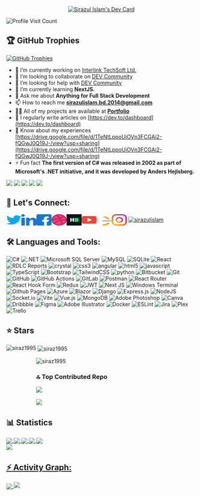 <p align="center">
<a href="https://app.daily.dev/sirazulislam"><img src="https://api.daily.dev/devcards/v2/UYXpBQAY1Aaq5CHRk0mLA.png?type=wide&r=jxi" width="1024" alt="Sirazul Islam's Dev Card"/></a>
  </p>
<p align="left">
  <img src="https://visitcount.itsvg.in/api?id=siraz1995&icon=0&color=3" alt="Profile Visit Count" />
</p>

## 🏆 GitHub Trophies
<p align="left"> 
  <a href="https://github-profile-trophy.vercel.app/?username=siraz1995&theme=radical&no-frame=false&no-bg=false&margin-w=4">
    <img src="https://github-profile-trophy.vercel.app/?username=siraz1995&theme=radical&no-frame=false&no-bg=false&margin-w=4" alt="GitHub Trophies" />
  </a> 
</p>

- 🔭 I’m currently working on [Interlink TechSoft Ltd.](https://www.intertechbd.com/)
- 👯 I’m looking to collaborate on [DEV Community](https://dev.to/dashboard)
- 🤝 I’m looking for help with [DEV Community](https://dev.to/dashboard)
- 🌱 I’m currently learning **NextJS.**
- 💬 Ask me about **Anything for Full Stack Development**
- 📫 How to reach me **sirazulislam.bd.2014@gmail.com**
- 👨‍💻 All of my projects are available at **[Portfolio](https://github.com/siraz1995)**
- 📝 I regularly write articles on [https://dev.to/dashboard](https://dev.to/dashboard)
- 📄 Know about my experiences [https://drive.google.com/file/d/1TeNtLppoUiOVn3FCGAi2-fQGwJ0Q19J-/view?usp=sharing](https://drive.google.com/file/d/1TeNtLppoUiOVn3FCGAi2-fQGwJ0Q19J-/view?usp=sharing)
- ⚡ Fun fact **The first version of C# was released in 2002 as part of Microsoft's .NET initiative, and it was developed by Anders Hejlsberg.**


<div> <a href="https://twitter.com/sirazul51567508?t=nKWdRNThcPMiMnGq2SN25A&s=08" target="_blank"><img src="https://img.shields.io/badge/Twitter-1DA1F2?style=for-the-badge&logo=twitter&logoColor=white" target="_blank"></a>
<a href="https://www.linkedin.com/in/sirazul-islam-693506212/" target="_blank"><img src="https://img.shields.io/badge/LinkedIn-0077B5?style=for-the-badge&logo=linkedin&logoColor=white" target="_blank"></a>
<a href="https://github.com/siraz1995" target="_blank"><img src="https://img.shields.io/badge/GitHub-100000?style=for-the-badge&logo=github&logoColor=white" target="_blank"></a>
<a href="https://www.instagram.com/sirazulislam.bd.2014/?igshid=NzZlODBkYWE4Ng%3D%3D" target="_blank"><img src="https://img.shields.io/badge/Instagram-E4405F?style=for-the-badge&logo=instagram&logoColor=white" target="_blank"></a>
<a href = "mailto:sirazulislam.bd.2014@gmail.com"><img src="https://img.shields.io/badge/-Gmail-%23333?style=for-the-badge&logo=gmail&logoColor=white" target="_blank"></a>
</div><h2 align="left">🤝 Let's Connect:</h2>
<p align="left">
<a href="https://twitter.com/sirazul51567508?t=nKWdRNThcPMiMnGq2SN25A&s=08" target="blank"><img align="center" src="https://raw.githubusercontent.com/teamedwardforever/Readme-Generator/71f25dd8b98329b168142a6b782a107b75eab178/svg/Social/twitter.svg" alt="siraz1995" height="30" width="40" /></a><a href="https://www.linkedin.com/in/sirazul-islam-693506212/" target="blank"><img align="center" src="https://raw.githubusercontent.com/teamedwardforever/Readme-Generator/71f25dd8b98329b168142a6b782a107b75eab178/svg/Social/linked-in-alt.svg" alt="siraz1995" height="30" width="40" /></a><a href="https://www.facebook.com/sirazulislam.bd.2014?mibextid=ZbWKwL" target="blank"><img align="center" src="https://raw.githubusercontent.com/teamedwardforever/Readme-Generator/71f25dd8b98329b168142a6b782a107b75eab178/svg/Social/facebook.svg" alt="siraz1995" height="30" width="40" /></a><a href="https://dribbble.com/0987654321asdfg" target="blank"><img align="center" src="https://raw.githubusercontent.com/teamedwardforever/Readme-Generator/71f25dd8b98329b168142a6b782a107b75eab178/svg/Social/dribbble.svg" alt="siraz1995" height="30" width="40" /></a><a href="https://www.hackerrank.com/profile/sirazulislam_bd1" target="blank"><img align="center" src="https://raw.githubusercontent.com/teamedwardforever/Readme-Generator/71f25dd8b98329b168142a6b782a107b75eab178/svg/Social/hackerrank.svg" alt="siraz1995" height="30" width="40" /></a><a href="https://www.youtube.com/channel/UCLtBt4xNHU71-WGzFyPFlkg" target="blank"><img align="center" src="https://raw.githubusercontent.com/teamedwardforever/Readme-Generator/71f25dd8b98329b168142a6b782a107b75eab178/svg/Social/youtube.svg" alt="siraz1995" height="30" width="40" /></a><a href="https://leetcode.com/sirazulislam23/" target="blank"><img align="center" src="https://raw.githubusercontent.com/teamedwardforever/Readme-Generator/71f25dd8b98329b168142a6b782a107b75eab178/svg/Social/leet-code.svg" alt="siraz1995" height="30" width="40" /></a><a href="https://www.instagram.com/sirazulislam.bd.2014/?igshid=NzZlODBkYWE4Ng%3D%3D" target="blank"><img align="center" src="https://raw.githubusercontent.com/teamedwardforever/Readme-Generator/71f25dd8b98329b168142a6b782a107b75eab178/svg/Social/instagram.svg" alt="siraz1995" height="30" width="40" /></a>
  <a href="https://dev.to/sirazul_islam_2024" target="blank"><img align="center" src="https://raw.githubusercontent.com/rahuldkjain/github-profile-readme-generator/master/src/images/icons/Social/devto.svg" alt="sirazulislam" height="30" width="40" /></a>
</p>

<h2 align="left">🛠️ Languages and Tools:</h2>
<p align="left">
  
<img src="https://img.shields.io/badge/c%23-%23239120.svg?style=for-the-badge&logo=csharp&logoColor=white" alt="C#"/>
<img src="https://img.shields.io/badge/.NET-5C2D91?style=for-the-badge&logo=.net&logoColor=white" alt=".NET" />
<img src="https://img.shields.io/badge/Microsoft%20SQL%20Server-CC2927?style=for-the-badge&logo=microsoft%20sql%20server&logoColor=white" alt="Microsoft SQL Server" />
<img src="https://img.shields.io/badge/mysql-%2300f.svg?style=for-the-badge&logo=mysql&logoColor=white" alt="MySQL" />
<img src="https://img.shields.io/badge/sqlite-%2307405e.svg?style=for-the-badge&logo=sqlite&logoColor=white" alt="SQLite" />
<img src="https://img.shields.io/badge/react-%2320232a.svg?style=for-the-badge&logo=react&logoColor=%2361DAFB" alt="React" />
<img src="https://img.shields.io/badge/rdlc%20reports-%23007396.svg?style=for-the-badge&logo=rdlc&logoColor=white" alt="RDLC Reports" />
<img src="https://img.shields.io/badge/crystal-%23000000.svg?style=for-the-badge&logo=crystal&logoColor=white" alt="crystal"/>
<img src="https://img.shields.io/badge/css3-%231572B6.svg?style=for-the-badge&logo=css3&logoColor=white" alt="css3"/>
<img src="https://img.shields.io/badge/angular-%23DD0031.svg?style=for-the-badge&logo=angular&logoColor=white" alt="angular"/>

<img src="https://img.shields.io/badge/html5-%23E34F26.svg?style=for-the-badge&logo=html5&logoColor=white" alt="html5"/>
<img src="https://img.shields.io/badge/javascript-%23323330.svg?style=for-the-badge&logo=javascript&logoColor=%23F7DF1E" alt="javascript"/>
<img src="https://img.shields.io/badge/typescript-%23007ACC.svg?style=for-the-badge&logo=typescript&logoColor=white" alt="TypeScript" />
<img src="https://img.shields.io/badge/bootstrap-%238511FA.svg?style=for-the-badge&logo=bootstrap&logoColor=white" alt="Bootstrap" />
<img src="https://img.shields.io/badge/tailwindcss-%2338B2AC.svg?style=for-the-badge&logo=tailwind-css&logoColor=white" alt="TailwindCSS" />
<img src="https://img.shields.io/badge/python-3670A0?style=for-the-badge&logo=python&logoColor=ffdd54" alt="python"/>
<img src="https://img.shields.io/badge/Bitbucket-%230047B3.svg?style=for-the-badge&logo=bitbucket&logoColor=white" alt="Bitbucket" />
<img src="https://img.shields.io/badge/Git-%23F05033.svg?style=for-the-badge&logo=git&logoColor=white" alt="Git" />
<img src="https://img.shields.io/badge/GitHub-%23121011.svg?style=for-the-badge&logo=github&logoColor=white" alt="GitHub" />
<img src="https://img.shields.io/badge/GitHub%20Actions-%232671E5.svg?style=for-the-badge&logo=githubactions&logoColor=white" alt="GitHub Actions" />
<img src="https://img.shields.io/badge/GitLab-%23181717.svg?style=for-the-badge&logo=gitlab&logoColor=white" alt="GitLab" />
<img src="https://img.shields.io/badge/Postman-FF6C37?style=for-the-badge&logo=postman&logoColor=white" alt="Postman" />
<img src="https://img.shields.io/badge/React_Router-CA4245?style=for-the-badge&logo=react-router&logoColor=white" alt="React Router" />
<img src="https://img.shields.io/badge/React%20Hook%20Form-%23EC5990.svg?style=for-the-badge&logo=reacthookform&logoColor=white" alt="React Hook Form" />
<img src="https://img.shields.io/badge/redux-%23593d88.svg?style=for-the-badge&logo=redux&logoColor=white" alt="Redux" />
<img src="https://img.shields.io/badge/JWT-black?style=for-the-badge&logo=JSON%20web%20tokens" alt="JWT" />
<img src="https://img.shields.io/badge/Next-black?style=for-the-badge&logo=next.js&logoColor=white" alt="Next JS" />
<img src="https://img.shields.io/badge/Windows%20Terminal-%234D4D4D.svg?style=for-the-badge&logo=windows-terminal&logoColor=white" alt="Windows Terminal" />
<img src="https://img.shields.io/badge/github%20pages-121013?style=for-the-badge&logo=github&logoColor=white" alt="Github Pages" />
<img src="https://img.shields.io/badge/azure-%230072C6.svg?style=for-the-badge&logo=microsoftazure&logoColor=white" alt="Azure" />
<img src="https://img.shields.io/badge/blazor-%235C2D91.svg?style=for-the-badge&logo=blazor&logoColor=white" alt="Blazor" />
<img src="https://img.shields.io/badge/django-%23092E20.svg?style=for-the-badge&logo=django&logoColor=white" alt="Django" />
<img src="https://img.shields.io/badge/express.js-%23404d59.svg?style=for-the-badge&logo=express&logoColor=%2361DAFB" alt="Express.js" />
<img src="https://img.shields.io/badge/node.js-6DA55F?style=for-the-badge&logo=node.js&logoColor=white" alt="NodeJS" />
<img src="https://img.shields.io/badge/Socket.io-black?style=for-the-badge&logo=socket.io&badgeColor=010101" alt="Socket.io" />
<img src="https://img.shields.io/badge/vite-%23646CFF.svg?style=for-the-badge&logo=vite&logoColor=white" alt="Vite" />
<img src="https://img.shields.io/badge/vue.js-%2335495e.svg?style=for-the-badge&logo=vuedotjs&logoColor=%234FC08D" alt="Vue.js" />
<img src="https://img.shields.io/badge/MongoDB-%234ea94b.svg?style=for-the-badge&logo=mongodb&logoColor=white" alt="MongoDB" />
<img src="https://img.shields.io/badge/Adobe%20Photoshop-%2331A8FF.svg?style=for-the-badge&logo=adobe%20photoshop&logoColor=white" alt="Adobe Photoshop" />
<img src="https://img.shields.io/badge/Canva-%2300C4CC.svg?style=for-the-badge&logo=Canva&logoColor=white" alt="Canva" />
<img src="https://img.shields.io/badge/Dribbble-EA4C89?style=for-the-badge&logo=dribbble&logoColor=white" alt="Dribbble" />
<img src="https://img.shields.io/badge/Figma-%23F24E1E.svg?style=for-the-badge&logo=figma&logoColor=white" alt="Figma" />
<img src="https://img.shields.io/badge/Adobe%20Illustrator-%23FF9A00.svg?style=for-the-badge&logo=adobe%20illustrator&logoColor=white" alt="Adobe Illustrator" />
<img src="https://img.shields.io/badge/Docker-%230db7ed.svg?style=for-the-badge&logo=docker&logoColor=white" alt="Docker" />
<img src="https://img.shields.io/badge/ESLint-4B3263?style=for-the-badge&logo=eslint&logoColor=white" alt="ESLint" />
<img src="https://img.shields.io/badge/jira-%230A0FFF.svg?style=for-the-badge&logo=jira&logoColor=white" alt="Jira" />
<img src="https://img.shields.io/badge/plex-%23E5A00D.svg?style=for-the-badge&logo=plex&logoColor=white" alt="Plex" />
<img src="https://img.shields.io/badge/Trello-%23026AA7.svg?style=for-the-badge&logo=Trello&logoColor=white" alt="Trello" />
</p>

<h2 align="left">⭐ Stars</h2>
<img align="left" height="180em" src="https://github-readme-stats.vercel.app/api/top-langs/?username=siraz1995&theme=neon&hide_border=false&include_all_commits=false&count_private=false&layout=compact" alt=siraz1995 />
<p>&nbsp;<img align="center" height="180em" src="https://github-readme-stats.vercel.app/api?username=siraz1995&show_icons=true&locale=en&theme=neon" alt="siraz1995" /></p>

<p><img align="center" height="180em" src="https://github-readme-streak-stats.herokuapp.com/?user=siraz1995&theme=neon" alt="siraz1995" /></p>

### 🔝 Top Contributed Repo
![](https://github-contributor-stats.vercel.app/api?username=siraz1995&limit=5&theme=radical&combine_all_yearly_contributions=true)


<img src="https://user-images.githubusercontent.com/73097560/115834477-dbab4500-a447-11eb-908a-139a6edaec5c.gif"><h2 align="left">📊 Statistics</h2>
<div align="left">
<a href="https://github.com/siraz1995">
<img align="center" src="http://github-profile-summary-cards.vercel.app/api/cards/stats?username=siraz1995&theme=algolia" height="180em" />
<img align="center" src="http://github-profile-summary-cards.vercel.app/api/cards/most-commit-language?username=siraz1995&theme=2077" height="180em" />
<img align="center" src="http://github-profile-summary-cards.vercel.app/api/cards/repos-per-language?username=siraz1995&theme=2077" height="180em" />
<img align="center" src="http://github-profile-summary-cards.vercel.app/api/cards/productive-time?username=siraz1995&theme=2077" height="180em" />
<img align="center" src="http://github-profile-summary-cards.vercel.app/api/cards/profile-details?username=siraz1995&theme=2077" height="180em" />
</div>
<img src="https://user-images.githubusercontent.com/73097560/115834477-dbab4500-a447-11eb-908a-139a6edaec5c.gif"><h2 align="left">⚡ Activity Graph:</h2>
<img align="center" src="https://github-readme-activity-graph.vercel.app/graph?username=siraz1995&theme=react-dark"/>

<img src="https://raw.githubusercontent.com/Trilokia/Trilokia/379277808c61ef204768a61bbc5d25bc7798ccf1/bottom_header.svg" />



